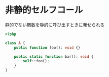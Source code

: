 # 非静的セルフコール

静的でない関数を静的に呼び出すときに発せられる

```php
<?php

class A {
    public function foo(): void {}

    public static function bar(): void {
        self::foo();
    }
}
```
